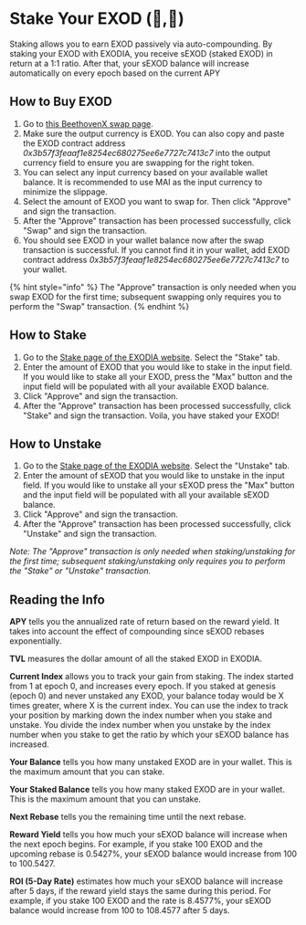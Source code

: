 # Stake Your EXOD (🧪,🧪)

Staking allows you to earn EXOD passively via auto-compounding. By staking your EXOD with EXODIA, you receive sEXOD (staked EXOD) in return at a 1:1 ratio. After that, your sEXOD balance will increase automatically on every epoch based on the current APY

## How to Buy EXOD

1. Go to [this BeethovenX swap page](https://beets.fi/#/trade/fantom/0x3b57f3feaaf1e8254ec680275ee6e7727c7413c7).
2. Make sure the output currency is EXOD. You can also copy and paste the EXOD contract address _0x3b57f3feaaf1e8254ec680275ee6e7727c7413c7_ into the output currency field to ensure you are swapping for the right token.
3. You can select any input currency based on your available wallet balance. It is recommended to use MAI as the input currency to minimize the slippage.
4. Select the amount of EXOD you want to swap for. Then click "Approve" and sign the transaction.
5. After the "Approve" transaction has been processed successfully, click "Swap" and sign the transaction.
6. You should see EXOD in your wallet balance now after the swap transaction is successful. If you cannot find it in your wallet, add EXOD contract address _0x3b57f3feaaf1e8254ec680275ee6e7727c7413c7_ to your wallet.

{% hint style="info" %}
The "Approve" transaction is only needed when you swap EXOD for the first time; subsequent swapping only requires you to perform the "Swap" transaction.
{% endhint %}

## How to Stake

1. Go to the [Stake page of the EXODIA website](https://app.exodia.fi/stake). Select the "Stake" tab.
2. Enter the amount of EXOD that you would like to stake in the input field. If you would like to stake all your EXOD, press the "Max" button and the input field will be populated with all your available EXOD balance.
3. Click "Approve" and sign the transaction.
4. After the "Approve" transaction has been processed successfully, click "Stake" and sign the transaction. Voila, you have staked your EXOD!

## How to Unstake

1. Go to the [Stake page of the EXODIA website](https://app.exodia.fi/stake). Select the "Unstake" tab.
2. Enter the amount of sEXOD that you would like to unstake in the input field. If you would like to unstake all your sEXOD press the "Max" button and the input field will be populated with all your available sEXOD balance.
3. Click "Approve" and sign the transaction.
4. After the "Approve" transaction has been processed successfully, click "Unstake" and sign the transaction.

_Note: The "Approve" transaction is only needed when staking/unstaking for the first time; subsequent staking/unstaking only requires you to perform the "Stake" or "Unstake" transaction._

## Reading the Info

**APY** tells you the annualized rate of return based on the reward yield. It takes into account the effect of compounding since sEXOD rebases exponentially.

**TVL** measures the dollar amount of all the staked EXOD in EXODIA.

**Current Index** allows you to track your gain from staking. The index started from 1 at epoch 0, and increases every epoch. If you staked at genesis (epoch 0) and never unstaked any EXOD, your balance today would be X times greater, where X is the current index. You can use the index to track your position by marking down the index number when you stake and unstake. You divide the index number when you unstake by the index number when you stake to get the ratio by which your sEXOD balance has increased.

**Your Balance** tells you how many unstaked EXOD are in your wallet. This is the maximum amount that you can stake.

**Your Staked Balance** tells you how many staked EXOD are in your wallet. This is the maximum amount that you can unstake.

**Next Rebase** tells you the remaining time until the next rebase.

**Reward Yield** tells you how much your sEXOD balance will increase when the next epoch begins. For example, if you stake 100 EXOD and the upcoming rebase is 0.5427%, your sEXOD balance would increase from 100 to 100.5427.

**ROI (5-Day Rate)** estimates how much your sEXOD balance will increase after 5 days, if the reward yield stays the same during this period. For example, if you stake 100 EXOD and the rate is 8.4577%, your sEXOD balance would increase from 100 to 108.4577 after 5 days.
